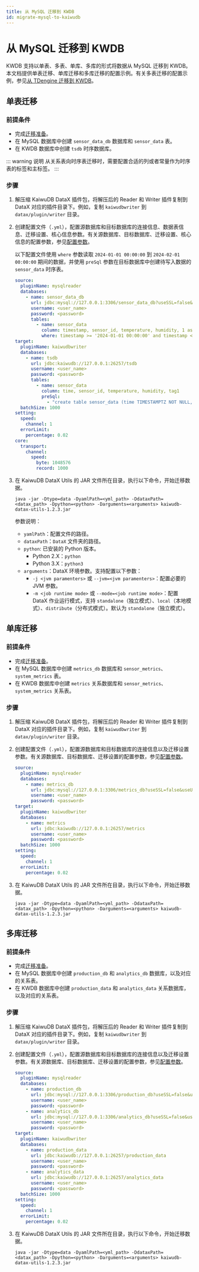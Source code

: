 ```yaml
---
title: 从 MySQL 迁移到 KWDB
id: migrate-mysql-to-kaiwudb
---
```

# 从 MySQL 迁移到 KWDB

KWDB 支持以单表、多表、单库、多库的形式将数据从 MySQL 迁移到 KWDB。本文档提供单表迁移、单库迁移和多库迁移的配置示例。有关多表迁移的配置示例，参见[从 TDengine 迁移到 KWDB](./migrate-tdengine-to-kaiwudb.md)。

## 单表迁移

### 前提条件

- 完成[迁移准备](../before-migration.md)。
- 在 MySQL 数据库中创建 `sensor_data_db` 数据库和 `sensor_data` 表。
- 在 KWDB 数据库中创建 `tsdb` 时序数据库。

::: warning 说明
从关系表向时序表迁移时，需要配置合适的列或者常量作为时序表的标签和主标签。
:::

### 步骤

1. 解压缩 KaiwuDB DataX 插件包，将解压后的 Reader 和 Writer 插件复制到 DataX 对应的插件目录下。例如，复制 `kaiwudbwriter` 到 `datax/plugin/writer` 目录。
2. 创建配置文件（`.yml`），配置源数据库和目标数据库的连接信息、数据表信息、迁移设置、核心信息参数。有关源数据库、目标数据库、迁移设置、核心信息的配置参数，参见[配置参数](../config-params.md)。

    以下配置文件使用 `where` 参数读取 `2024-01-01 00:00:00` 到 `2024-02-01 00:00:00` 期间的数据，并使用 `preSql` 参数在目标数据库中创建待写入数据的 `sensor_data` 时序表。

    ```yaml ts{11,22-23}
    source:
      pluginName: mysqlreader
      databases:
        - name: sensor_data_db
          url: jdbc:mysql://127.0.0.1:3306/sensor_data_db?useSSL=false&useUnicode=true&characterEncoding=utf8
          username: <user_name>
          password: <password>
          tables:
            - name: sensor_data
              column: timestamp, sensor_id, temperature, humidity, 1 as tag1
              where: timestamp >= '2024-01-01 00:00:00' and timestamp <= '2024-02-01 00:00:00'
    target:
      pluginName: kaiwudbwriter
      databases:
        - name: tsdb
          url: jdbc:kaiwudb://127.0.0.1:26257/tsdb
          username: <user_name>
          password: <password>
          tables:
            - name: sensor_data
              column: time, sensor_id, temperature, humidity, tag1
              preSql:
                - "create table sensor_data (time TIMESTAMPTZ NOT NULL, sensor_id INT, temperature FLOAT, humidity FLOAT) tags (tag1 int not null) primary tags (tag1))"
      batchSize: 1000
    setting:
      speed:
        channel: 1
      errorLimit:
        percentage: 0.02
    core:
      transport:
        channel:
          speed:
            byte: 1048576
            record: 1000
    ```

3. 在 KaiwuDB DataX Utils 的 JAR 文件所在目录，执行以下命令，开始迁移数据。

    ```shell
    java -jar -Dtype=data -DyamlPath=<yml_path> -DdataxPath=<datax_path> -Dpython=<python> -Darguments=<arguments> kaiwudb-datax-utils-1.2.3.jar
    ```

    参数说明：
    - `yamlPath`：配置文件的路径。
    - `dataxPath`：`DataX` 文件夹的路径。
    - `python`: 已安装的 Python 版本。
      - Python 2.X：`python`
      - Python 3.X：`python3`
    - `arguments`：DataX 环境参数。支持配置以下参数：
      - `-j <jvm paramenters>` 或 `--jvm=<jvm paramenters>`：配置必要的 JVM 参数。
      - `-m <job runtime mode>` 或 `--mode=<job runtime mode>`：配置 DataX 作业运行模式，支持 `standalone`（独立模式）、`local`（本地模式）、`distribute`（分布式模式）。默认为 `standalone`（独立模式）。

## 单库迁移

### 前提条件

- 完成[迁移准备](../before-migration.md)。
- 在 MySQL 数据库中创建 `metrics_db` 数据库和 `sensor_metrics`、`system_metrics` 表。
- 在 KWDB 数据库中创建 `metrics` 关系数据库和 `sensor_metrics`、`system_metrics` 关系表。

### 步骤

1. 解压缩 KaiwuDB DataX 插件包，将解压后的 Reader 和 Writer 插件复制到 DataX 对应的插件目录下。例如，复制 `kaiwudbwriter` 到 `datax/plugin/writer` 目录。
2. 创建配置文件（`.yml`），配置源数据库和目标数据库的连接信息以及迁移设置参数。有关源数据库、目标数据库、迁移设置的配置参数，参见[配置参数](../config-params.md)。

    ```yaml
    source:
      pluginName: mysqlreader
      databases:
        - name: metrics_db
          url: jdbc:mysql://127.0.0.1:3306/metrics_db?useSSL=false&useUnicode=true&characterEncoding=utf8
          username: <user_name>
          password: <password>
    target:
      pluginName: kaiwudbwriter
      databases:
        - name: metrics
          url: jdbc:kaiwudb://127.0.0.1:26257/metrics
          username: <user_name>
          password: <password>
      batchSize: 1000
    setting:
      speed:
        channel: 1
      errorLimit:
        percentage: 0.02
    ```

3. 在 KaiwuDB DataX Utils 的 JAR 文件所在目录，执行以下命令，开始迁移数据。

    ```shell
    java -jar -Dtype=data -DyamlPath=<yml_path> -DdataxPath=<datax_path> -Dpython=<python> -Darguments=<arguments> kaiwudb-datax-utils-1.2.3.jar
    ```

## 多库迁移

### 前提条件

- 完成[迁移准备](../before-migration.md)。
- 在 MySQL 数据库中创建 `production_db` 和 `analytics_db` 数据库，以及对应的关系表。
- 在 KWDB 数据库中创建 `production_data` 和 `analytics_data` 关系数据库，以及对应的关系表。

### 步骤

1. 解压缩 KaiwuDB DataX 插件包，将解压后的 Reader 和 Writer 插件复制到 DataX 对应的插件目录下。例如，复制 `kaiwudbwriter` 到 `datax/plugin/writer` 目录。
2. 创建配置文件（`.yml`），配置源数据库和目标数据库的连接信息以及迁移设置参数。有关源数据库、目标数据库、迁移设置的配置参数，参见[配置参数](../config-params.md)。

    ```yaml
    source:
      pluginName: mysqlreader
      databases:
        - name: production_db
          url: jdbc:mysql://127.0.0.1:3306/production_db?useSSL=false&useUnicode=true&characterEncoding=utf8
          username: <user_name>
          password: <password>
        - name: analytics_db
          url: jdbc:mysql://127.0.0.1:3306/analytics_db?useSSL=false&useUnicode=true&characterEncoding=utf8
          username: <user_name>
          password: <password>
    target:
      pluginName: kaiwudbwriter
      databases:
        - name: production_data
          url: jdbc:kaiwudb://127.0.0.1:26257/production_data
          username: <user_name>
          password: <password>
        - name: analytics_data
          url: jdbc:kaiwudb://127.0.0.1:26257/analytics_data
          username: <user_name>
          password: <password>
      batchSize: 1000
    setting:
      speed:
        channel: 1
      errorLimit:
        percentage: 0.02
    ```

3. 在 KaiwuDB DataX Utils 的 JAR 文件所在目录，执行以下命令，开始迁移数据。

    ```shell
    java -jar -Dtype=data -DyamlPath=<yml_path> -DdataxPath=<datax_path> -Dpython=<python> -Darguments=<arguments> kaiwudb-datax-utils-1.2.3.jar
    ```
